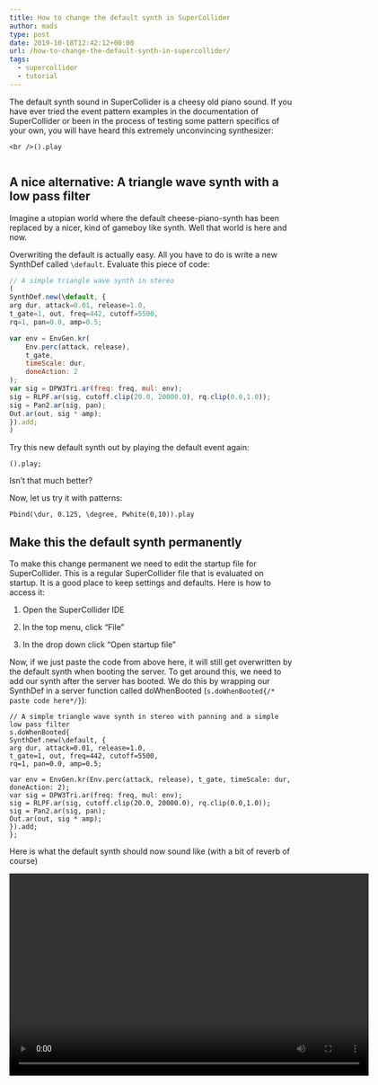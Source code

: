 ```yaml
---
title: How to change the default synth in SuperCollider
author: mads
type: post
date: 2019-10-18T12:42:12+00:00
url: /how-to-change-the-default-synth-in-supercollider/
tags:
  - supercollider
  - tutorial
---
```


The default synth sound in SuperCollider is a cheesy old piano sound. If you have ever tried the event pattern examples in the documentation of SuperCollider or been in the process of testing some pattern specifics of your own, you will have heard this extremely unconvincing synthesizer:

<pre><code class="language-supercollider">&lt;br />().play

</code></pre>

## A nice alternative: A triangle wave synth with a low pass filter

Imagine a utopian world where the default cheese-piano-synth has been replaced by a nicer, kind of gameboy like synth. Well that world is here and now.

Overwriting the default is actually easy. All you have to do is write a new SynthDef called `\default`. Evaluate this piece of code:
```javascript
// A simple triangle wave synth in stereo 
(
SynthDef.new(\default, {
arg dur, attack=0.01, release=1.0,
t_gate=1, out, freq=442, cutoff=5500,
rq=1, pan=0.0, amp=0.5;

var env = EnvGen.kr(
	Env.perc(attack, release), 
	t_gate, 
	timeScale: dur, 
	doneAction: 2
);
var sig = DPW3Tri.ar(freq: freq, mul: env);
sig = RLPF.ar(sig, cutoff.clip(20.0, 20000.0), rq.clip(0.0,1.0));
sig = Pan2.ar(sig, pan);
Out.ar(out, sig * amp);
}).add;
)
```


Try this new default synth out by playing the default event again:

```smalltalk
().play;
```

Isn&#8217;t that much better?

Now, let us try it with patterns:

<pre><code class="language-supercollider">Pbind(\dur, 0.125, \degree, Pwhite(0,10)).play
</code></pre>

## Make this the default synth permanently

To make this change permanent we need to edit the startup file for SuperCollider. This is a regular SuperCollider file that is evaluated on startup. It is a good place to keep settings and defaults. Here is how to access it:

  1. Open the SuperCollider IDE</p> 
  2. In the top menu, click &#8220;File&#8221;

  3. In the drop down click &#8220;Open startup file&#8221;

Now, if we just paste the code from above here, it will still get overwritten by the default synth when booting the server. To get around this, we need to add our synth after the server has booted. We do this by wrapping our SynthDef in a server function called doWhenBooted (`s.doWhenBooted{/* paste code here*/}`):

<pre><code class="language-supercollider">// A simple triangle wave synth in stereo with panning and a simple low pass filter
s.doWhenBooted{
SynthDef.new(\default, {
arg dur, attack=0.01, release=1.0,
t_gate=1, out, freq=442, cutoff=5500,
rq=1, pan=0.0, amp=0.5;

var env = EnvGen.kr(Env.perc(attack, release), t_gate, timeScale: dur, doneAction: 2);
var sig = DPW3Tri.ar(freq: freq, mul: env);
sig = RLPF.ar(sig, cutoff.clip(20.0, 20000.0), rq.clip(0.0,1.0));
sig = Pan2.ar(sig, pan);
Out.ar(out, sig * amp);
}).add;
};
</code></pre>

Here is what the default synth should now sound like (with a bit of reverb of course)

<div style="width: 640px;" class="wp-video">
  <!--[if lt IE 9]><![endif]--><video class="wp-video-shortcode" id="video-742-1" width="640" height="360" preload="metadata" controls="controls"><source type="video/mp4" src="https://www.madskjeldgaard.dk/wp-content/uploads/2019/10/new-default-synth.mp4?_=1" />
  
  <a href="https://www.madskjeldgaard.dk/wp-content/uploads/2019/10/new-default-synth.mp4">https://www.madskjeldgaard.dk/wp-content/uploads/2019/10/new-default-synth.mp4</a></video>
</div>
